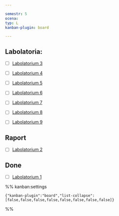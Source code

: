 ```yaml
---

semestr: 5
ocena: 
typ: L
kanban-plugin: board

---
```


## Labolatoria:

- [ ] [Labolatorium 3](/Notatki/Semestr%205/In%C5%BCynieria%20oprogramowania/Labolatoria/Labolatorium%203/Labolatorium%203.md)
- [ ] [Labolatorium 4](/Notatki/Semestr%205/In%C5%BCynieria%20oprogramowania/Labolatoria/Labolatorium%204/Labolatorium%204.md)
- [ ] [Labolatorium 5](/Notatki/Semestr%205/In%C5%BCynieria%20oprogramowania/Labolatoria/Labolatorium%205/Labolatorium%205.md)
- [ ] [Labolatorium 6](/Notatki/Semestr%205/In%C5%BCynieria%20oprogramowania/Labolatoria/Labolatorium%206/Labolatorium%206.md)
- [ ] [Labolatorium 7](/Notatki/Semestr%205/In%C5%BCynieria%20oprogramowania/Labolatoria/Labolatorium%207/Labolatorium%207.md)
- [ ] [Labolatorium 8](/Notatki/Semestr%205/In%C5%BCynieria%20oprogramowania/Labolatoria/Labolatorium%208/Labolatorium%208.md)
- [ ] [Labolatorium 9](/Notatki/Semestr%205/In%C5%BCynieria%20oprogramowania/Labolatoria/Labolatorium%209/Labolatorium%209.md)


## Raport

- [ ] [Labolatorium 2](/Notatki/Semestr%205/In%C5%BCynieria%20oprogramowania/Labolatoria/Labolatorium%202/Labolatorium%202.md)


## Done

- [ ] [Labolatorium 1](/Notatki/Semestr%205/In%C5%BCynieria%20oprogramowania/Labolatoria/Labolatorium%201/Labolatorium%201.md)




%% kanban:settings
```
{"kanban-plugin":"board","list-collapse":[false,false,false,false,false,false,false,false]}
```
%%
